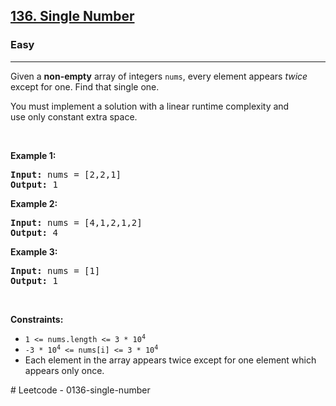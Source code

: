 <h2><a href="https://leetcode.com/problems/single-number">136. Single Number</a></h2><h3>Easy</h3><hr><p>Given a <strong>non-empty</strong>&nbsp;array of integers <code>nums</code>, every element appears <em>twice</em> except for one. Find that single one.</p>

<p>You must&nbsp;implement a solution with a linear runtime complexity and use&nbsp;only constant&nbsp;extra space.</p>

<p>&nbsp;</p>
<p><strong class="example">Example 1:</strong></p>
<pre><strong>Input:</strong> nums = [2,2,1]
<strong>Output:</strong> 1
</pre><p><strong class="example">Example 2:</strong></p>
<pre><strong>Input:</strong> nums = [4,1,2,1,2]
<strong>Output:</strong> 4
</pre><p><strong class="example">Example 3:</strong></p>
<pre><strong>Input:</strong> nums = [1]
<strong>Output:</strong> 1
</pre>
<p>&nbsp;</p>
<p><strong>Constraints:</strong></p>

<ul>
	<li><code>1 &lt;= nums.length &lt;= 3 * 10<sup>4</sup></code></li>
	<li><code>-3 * 10<sup>4</sup> &lt;= nums[i] &lt;= 3 * 10<sup>4</sup></code></li>
	<li>Each element in the array appears twice except for one element which appears only once.</li>
</ul>
# Leetcode - 0136-single-number
